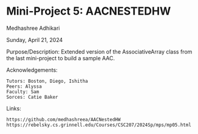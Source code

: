 Mini-Project 5: AACNESTEDHW
==================
Medhashree Adhikari

Sunday, April 21, 2024

Purpose/Description:
    Extended version of the AssociativeArray class from the last mini-project to build a sample AAC. 

Acknowledgements:

    Tutors: Boston, Diego, Ishitha
    Peers: Alyssa
    Faculty: Sam
    Sorces: Catie Baker

Links:

    https://github.com/medhashreea/AACNestedHW
    https://rebelsky.cs.grinnell.edu/Courses/CSC207/2024Sp/mps/mp05.html
